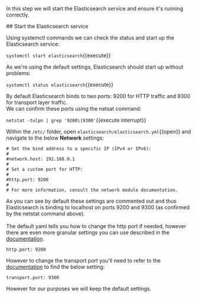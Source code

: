 In this step we will start the Elasticsearch service and ensure it's running correctly.

## Start the Elasticsearch service

Using systemctl commands we can check the status and start up the Elasticsearch service:

`systemctl start elasticsearch`{{execute}}

As we're using the default settings, Elasticsearch should start up without problems:

`systemctl status elasticsearch`{{execute}}

By default Elasticsearch binds to two ports: 9200 for HTTP traffic and 9300 for transport layer traffic.  
We can confirm these ports using the netsat command:

`netstat -tulpn | grep '9200\|9300'`{{execute interrupt}}


Within the `/etc/` folder, open `elasticsearch/elasticsearch.yml`{{open}} and navigate to the below **Network** settings:

```
# Set the bind address to a specific IP (IPv4 or IPv6):
#
#network.host: 192.168.0.1
#
# Set a custom port for HTTP:
#
#http.port: 9200
#
# For more information, consult the network module documentation.
```

As you can see by default these settings are commented out and thus Elasticsearch is binding to localhost
on ports 9200 and 9300 (as confirmed by the netstat command above). <br><br>
The default yaml tells you how to change the http port if needed, however there are even more granular settings you can use described in the [documentation](https://www.elastic.co/guide/en/elasticsearch/reference/current/modules-network.html "Network settings").

`http.port: 9200`

However to change the transport port you'll need to refer to the [documentation](https://www.elastic.co/guide/en/elasticsearch/reference/current/modules-transport.html "Transport settings") to find the below setting:

`transport.port: 9300`

However for our purposes we will keep the default settings.
